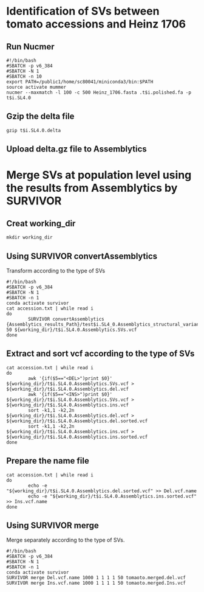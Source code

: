 # Identification of SVs between tomato accessions and Heinz 1706
## Run Nucmer  
```
#!/bin/bash
#SBATCH -p v6_384
#SBATCH -N 1
#SBATCH -n 10
export PATH=/public1/home/sc80041/miniconda3/bin:$PATH
source activate mummer
nucmer --maxmatch -l 100 -c 500 Heinz_1706.fasta .t$i.polished.fa -p t$i.SL4.0
```
## Gzip the delta file
```
gzip t$i.SL4.0.delta
```
## Upload delta.gz file to Assemblytics

# Merge SVs at population level using the results from Assemblytics by SURVIVOR
## Creat working_dir
```
mkdir working_dir
```

## Using SURVIVOR convertAssemblytics  
Transform according to the type of SVs
```
#!/bin/bash
#SBATCH -p v6_384
#SBATCH -N 1
#SBATCH -n 1
conda activate survivor
cat accession.txt | while read i
do
        SURVIVOR convertAssemblytics {Assemblytics_results_Path}/test$i.SL4_0.Assemblytics_structural_variants.bed 50 ${working_dir}/t$i.SL4.0.Assemblytics.SVs.vcf
done
```

## Extract and sort vcf according to the type of SVs
```
cat accession.txt | while read i
do
        awk '{if($5=="<DEL>")print $0}' ${working_dir}/t$i.SL4.0.Assemblytics.SVs.vcf > ${working_dir}/t$i.SL4.0.Assemblytics.del.vcf
        awk '{if($5=="<INS>")print $0}' ${working_dir}/t$i.SL4.0.Assemblytics.SVs.vcf > ${working_dir}/t$i.SL4.0.Assemblytics.ins.vcf
        sort -k1,1 -k2,2n ${working_dir}/t$i.SL4.0.Assemblytics.del.vcf > ${working_dir}/t$i.SL4.0.Assemblytics.del.sorted.vcf
        sort -k1,1 -k2,2n ${working_dir}/t$i.SL4.0.Assemblytics.ins.vcf > ${working_dir}/t$i.SL4.0.Assemblytics.ins.sorted.vcf
done
```

## Prepare the name file  
```
cat accession.txt | while read i
do
        echo -e  "${working_dir}/t$i.SL4.0.Assemblytics.del.sorted.vcf" >> Del.vcf.name
        echo -e "${working_dir}/t$i.SL4.0.Assemblytics.ins.sorted.vcf" >> Ins.vcf.name
done
```
## Using SURVIVOR merge
Merge separately according to the type of SVs.  
```
#!/bin/bash
#SBATCH -p v6_384
#SBATCH -N 1
#SBATCH -n 1
conda activate survivor
SURVIVOR merge Del.vcf.name 1000 1 1 1 1 50 tomaoto.merged.del.vcf
SURVIVOR merge Ins.vcf.name 1000 1 1 1 1 50 tomaoto.merged.Ins.vcf
```
